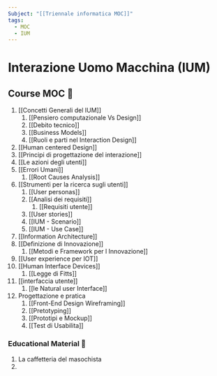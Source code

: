 ```yaml
---
Subject: "[[Triennale informatica MOC]]"
tags:
  - MOC
  - IUM
---
```

# Interazione Uomo Macchina (IUM)

## Course MOC  📒
1. [[Concetti Generali del IUM]]
	1. [[Pensiero computazionale Vs Design]]
	2. [[Debito tecnico]]
	3. [[Business Models]]
	4. [[Ruoli e parti nel Interaction Design]]
2. [[Human centered Design]]
3. [[Principi di progettazione del interazione]]
4. [[Le azioni degli utenti]]
5. [[Errori Umani]]
	1. [[Root Causes Analysis]]
6. [[Strumenti per la ricerca sugli utenti]]
	1. [[User personas]]
	2. [[Analisi dei requisiti]]
		1. [[Requisiti utente]]
	3. [[User stories]]
	4. [[IUM - Scenario]]
	5. [[IUM - Use Case]]
7. [[Information Architecture]]
8. [[Definizione di Innovazione]]
	1. [[Metodi e Framework per l Innovazione]]
9. [[User experience per IOT]]
10. [[Human Interface Devices]]
	1.  [[Legge di Fitts]]
11. [[interfaccia utente]]
	1. [[le Natural user Interface]]
12. Progettazione e pratica
	1. [[Front-End Design Wireframing]]
	2. [[Pretotyping]]
	3. [[Prototipi e Mockup]]
	4. [[Test di Usabilita]]

### Educational Material 🧱
1. La caffetteria del masochista
2. 
